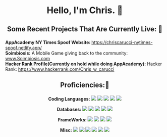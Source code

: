 # <p align="center">Hello, I'm Chris. 🤺</p>


## <p align="center">Some Recent Projects That Are Currently Live: 👀</p>

<strong>AppAcademy NY Times Spoof Website: </strong> https://chriscarucci-nytimes-spoof.netlify.app/
<br>
<strong>Soimbiosis:</strong> A Mobile Game giving back to the community: www.Soimbiosis.com
<br>
<strong>Hacker Rank Profile(Currently on hold while doing AppAcademy):</strong> Hacker Rank: https://www.hackerrank.com/Chris_w_carucci


## <p align="center">Proficiencies:🥇  </p>


<p align="center">
<strong>Coding Languages:   </strong>
<img src="https://img.shields.io/badge/JavaScript-F7DF1E.svg?style=for-the-badge&logo=JavaScript&logoColor=black">
<img src="https://img.shields.io/badge/Python-3776AB.svg?style=for-the-badge&logo=Python&logoColor=white">
<img src="https://img.shields.io/badge/CSS3-1572B6.svg?style=for-the-badge&logo=CSS3&logoColor=white">
<img src="https://img.shields.io/badge/HTML5-E34F26.svg?style=for-the-badge&logo=HTML5&logoColor=white">
<img src="https://img.shields.io/badge/GNU%20Bash-4EAA25.svg?style=for-the-badge&logo=GNU-Bash&logoColor=white">

</p>
<p align="center">
<strong>Databases:    </strong>
<img src="https://img.shields.io/badge/Sequelize-52B0E7.svg?style=for-the-badge&logo=Sequelize&logoColor=white">
<img src="https://img.shields.io/badge/SQLite-003B57.svg?style=for-the-badge&logo=SQLite&logoColor=white">
<img src="https://img.shields.io/badge/MySQL-4479A1.svg?style=for-the-badge&logo=MySQL&logoColor=white">
<img src="https://img.shields.io/badge/PostgreSQL-4169E1.svg?style=for-the-badge&logo=PostgreSQL&logoColor=white">
<img src="https://img.shields.io/badge/MongoDB-000000.svg?style=for-the-badge&logo=MongoDb&logoColor=darkgreen">
</p>
<p align="center">
<strong>FrameWorks:   </strong>
<img src="https://img.shields.io/badge/Django-092E20.svg?style=for-the-badge&logo=Django&logoColor=white">
<img src="https://img.shields.io/badge/Express-000000.svg?style=for-the-badge&logo=Express&logoColor=white">
<img src="https://img.shields.io/badge/React-61DAFB.svg?style=for-the-badge&logo=React&logoColor=black">
<img src="https://img.shields.io/badge/Node.js-339933.svg?style=for-the-badge&logo=nodedotjs&logoColor=white">
</p>
<p align="center">
<strong>Misc:     </strong>
<img src="https://img.shields.io/badge/Visual%20Studio%20Code-007ACC.svg?style=for-the-badge&logo=Visual-Studio-Code&logoColor=white">
<img src="https://img.shields.io/badge/VMware-607078.svg?style=for-the-badge&logo=VMware&logoColor=white">
<img src="https://img.shields.io/badge/Heroku-430098.svg?style=for-the-badge&logo=Heroku&logoColor=white">
<img src="https://img.shields.io/badge/Linux-FCC624.svg?style=for-the-badge&logo=Linux&logoColor=black">
<img src="https://img.shields.io/badge/Windows%2011-0078D4.svg?style=for-the-badge&logo=Windows-11&logoColor=white">
<img src="https://img.shields.io/badge/Cloudinary-0827F5.svg?style=for-the-badge">
</p>


